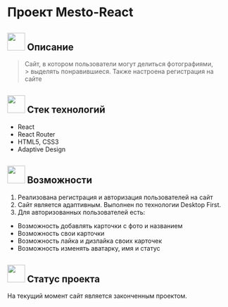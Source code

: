 # Проект Mesto-React

## <img src='https://www.svgrepo.com/show/450797/description.svg' height=40px weight=40px> Описание
> Сайт, в котором пользователи могут делиться фотографиями, <br> > выделять понравившиеся. Также настроена регистрация на сайте

## <img src='https://www.svgrepo.com/show/512428/list-1510.svg' height=40px weight=40px> Стек технологий
- React
- React Router
- HTML5, CSS3
- Adaptive Design

## <img src='https://www.svgrepo.com/show/197658/handshake-deal.svg' height=40px weight=40px> Возможности  
1. Реализована регистрация и авторизация пользователей на сайт
2. Сайт является адаптивным. Выполнен по технологии Desktop First.
3. Для авторизованных пользователей есть:
  - Возможность добавлять карточки с фото и названием
  - Возможность свои карточки
  - Возможность лайка и дизлайка своих карточек
  - Возможность изменять аватарку, имя и статус

## <img  src='https://www.svgrepo.com/show/511148/square-check.svg' height=40px weight=40px> Статус проекта
На текущий момент сайт является законченным проектом.
